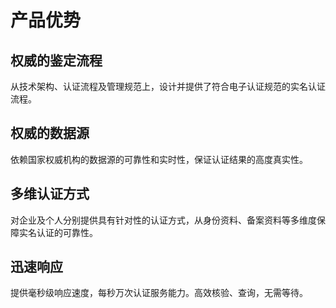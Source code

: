 # 产品优势

## 权威的鉴定流程

从技术架构、认证流程及管理规范上，设计并提供了符合电子认证规范的实名认证流程。

## 权威的数据源

依赖国家权威机构的数据源的可靠性和实时性，保证认证结果的高度真实性。

## 多维认证方式

对企业及个人分别提供具有针对性的认证方式，从身份资料、备案资料等多维度保障实名认证的可靠性。

## 迅速响应

提供毫秒级响应速度，每秒万次认证服务能力。高效核验、查询，无需等待。

